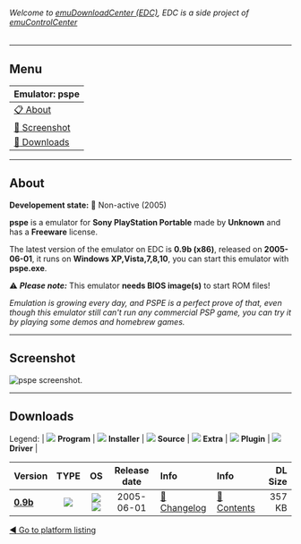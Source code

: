 ###### Welcome to [emuDownloadCenter (EDC)](https://github.com/PhoenixInteractiveNL/emuDownloadCenter/wiki/), EDC is a side project of [emuControlCenter](https://github.com/PhoenixInteractiveNL/emuControlCenter/wiki/)
***
## Menu
| **Emulator: pspe** |
|:---------|
| [:clipboard: About](#about) |
| [:sunrise: Screenshot](#screen) |
| [:floppy_disk: Downloads](#downloads) |
***
## About
**Developement state:** :red_circle: Non-active (2005)

**pspe** is a emulator for **Sony PlayStation Portable** made by **Unknown** and has a **Freeware** license.

The latest version of the emulator on EDC is **0.9b (x86)**, released on **2005-06-01**, it runs on **Windows XP,Vista,7,8,10**, you can start this emulator with **pspe.exe**.

:warning: _**Please note:**_ This emulator **needs BIOS image(s)** to start ROM files!

_Emulation is growing every day, and PSPE is a perfect prove of that, even though this emulator still can't run any commercial PSP game, you can try it by playing some demos and homebrew games._
***
## Screenshot
![](https://raw.githubusercontent.com/PhoenixInteractiveNL/emuDownloadCenter/master/hooks/pspe/emulator_screen_01.jpg "pspe screenshot.")
***
## Downloads
Legend:
| ![](https://raw.githubusercontent.com/wiki/PhoenixInteractiveNL/emuDownloadCenter/images_misc/icon_program_24.png) **Program** | 
![](https://raw.githubusercontent.com/wiki/PhoenixInteractiveNL/emuDownloadCenter/images_misc/icon_installer_24.png) **Installer** | 
![](https://raw.githubusercontent.com/wiki/PhoenixInteractiveNL/emuDownloadCenter/images_misc/icon_source_code_24.png) **Source** | 
![](https://raw.githubusercontent.com/wiki/PhoenixInteractiveNL/emuDownloadCenter/images_misc/icon_extra_24.png) **Extra** | 
![](https://raw.githubusercontent.com/wiki/PhoenixInteractiveNL/emuDownloadCenter/images_misc/icon_plugin_24.png) **Plugin** | 
![](https://raw.githubusercontent.com/wiki/PhoenixInteractiveNL/emuDownloadCenter/images_misc/icon_driver_24.png) **Driver** | 


| Version  | TYPE | OS | Release date  | Info       | Info       | DL Size    |
|:---------|:----:|:--:|:-------------:|:-----------|:-----------|-----------:|
| [**0.9b**](https://github.com/PhoenixInteractiveNL/edc-repo0006/raw/master/pspe/0.9b.7z) | ![](https://raw.githubusercontent.com/wiki/PhoenixInteractiveNL/emuDownloadCenter/images_misc/icon_program_24.png) | ![](https://raw.githubusercontent.com/wiki/PhoenixInteractiveNL/emuDownloadCenter/images_misc/logo_windows_24.png)![](https://raw.githubusercontent.com/wiki/PhoenixInteractiveNL/emuDownloadCenter/images_misc/icon_32-bit_24.png) | 2005-06-01 | [:page_facing_up: Changelog](https://github.com/PhoenixInteractiveNL/edc-repo0006/blob/master/pspe/0.9b_changelog.txt) | [:mag_right: Contents](https://github.com/PhoenixInteractiveNL/edc-repo0006/blob/master/pspe/0.9b_contents.txt) | 357 KB |

[:arrow_backward: Go to platform listing](https://github.com/PhoenixInteractiveNL/emuDownloadCenter/wiki/EDC-Platform-List)
